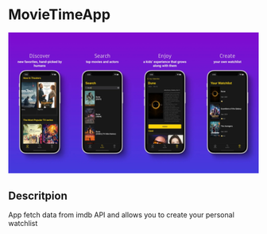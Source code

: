 # MovieTimeApp
![alt text](img/MovieTime_Frame_1920_1080.webp)
## Descritpion
App fetch data from imdb API and allows you to create your personal watchlist
